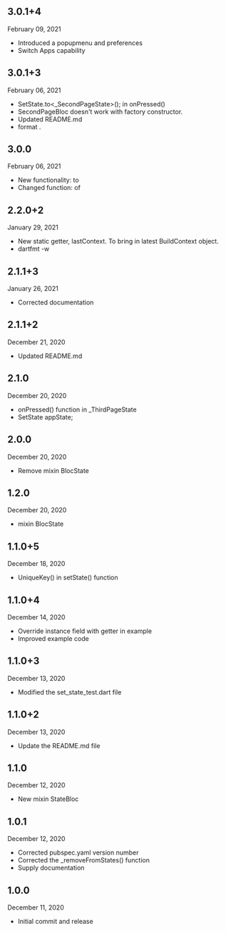 
## 3.0.1+4
 February 09, 2021
- Introduced a popupmenu and preferences
- Switch Apps capability

## 3.0.1+3
 February 06, 2021
- SetState.to<_SecondPageState>(); in onPressed()
- SecondPageBloc<T extends SetState> doesn't work with factory constructor.
- Updated README.md
- format .

## 3.0.0
 February 06, 2021
- New functionality: to<T extends SetState>
- Changed function:  of<T extends StatefulWidget>

## 2.2.0+2
 January 29, 2021
- New static getter, lastContext. To bring in latest BuildContext object.
- dartfmt -w

## 2.1.1+3
 January 26, 2021
- Corrected documentation

## 2.1.1+2
 December 21, 2020
- Updated README.md

## 2.1.0
 December 20, 2020
- onPressed() function in _ThirdPageState
- SetState appState;

## 2.0.0
 December 20, 2020
- Remove mixin BlocState

## 1.2.0
 December 20, 2020
- mixin BlocState

## 1.1.0+5
 December 18, 2020
- UniqueKey() in setState() function

## 1.1.0+4
 December 14, 2020
- Override instance field with getter in example
- Improved example code

## 1.1.0+3
 December 13, 2020
- Modified the set_state_test.dart file

## 1.1.0+2
 December 13, 2020
- Update the README.md file

## 1.1.0
 December 12, 2020
- New mixin StateBloc

## 1.0.1
 December 12, 2020
- Corrected pubspec.yaml version number
- Corrected the _removeFromStates() function
- Supply documentation

## 1.0.0
 December 11, 2020
- Initial commit and release

